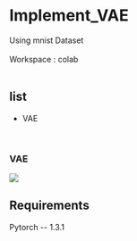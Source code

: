 # Implement_VAE
Using mnist Dataset<br>  
Workspace : colab<br>
<br>
## list
- VAE

<br>

### VAE<br>
<img src = "https://jaeheondev.github.io/assets/img/DCGAN/gan.gif">
<br>


## Requirements<br>
Pytorch -- 1.3.1
